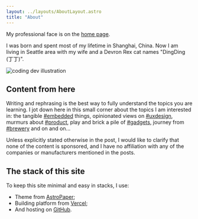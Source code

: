 ```yaml
---
layout: ../layouts/AboutLayout.astro
title: "About"
---
```


My professional face is on the [home page](/).

I was born and spent most of my lifetime in Shanghai, China. Now I am living in Seattle area with my wife and a Devron Rex cat names "DingDing (丁丁)".

<div>
  <img src="/assets/dev.svg" class="sm:w-1/2 mx-auto" alt="coding dev illustration">
</div>

## Content from here

Writing and rephrasing is the best way to fully understand the topics you are learning. I jot down here in this small corner about the topics I am interested in: the tangible [#embedded](/tags/embedded) things, opinionated views on [#uxdesign](/tags/uxdesign), murmurs about [#product](/tags/product), play and brick a pile of [#gadgets](/tags/gadgets), journey from [#brewery](/tags/brewery) and on and on...

Unless explicitly stated otherwise in the post, I would like to clarify that none of the content is sponsored, and I have no affiliation with any of the companies or manufacturers mentioned in the posts.

## The stack of this site

To keep this site minimal and easy in stacks, I use:

* Theme from [AstroPaper](https://github.com/satnaing/astro-paper);
* Building platform from [Vercel](https://vercel.com);
* And hosting on [GitHub](https://github.com).
